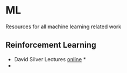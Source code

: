 # ML 
Resources for all machine learning related work

## Reinforcement Learning
- David Silver Lectures [online](https://www.youtube.com/playlist?list=PLqYmG7hTraZDM-OYHWgPebj2MfCFzFObQ)
  * 
- 
